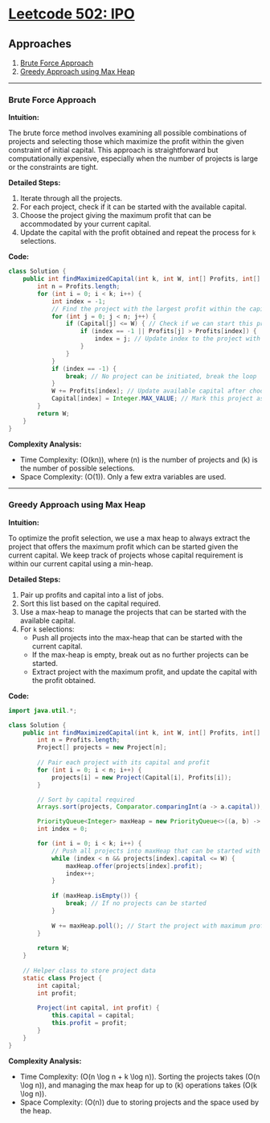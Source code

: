 # [Leetcode 502: IPO](https://leetcode.com/problems/ipo/)

## Approaches
1. [Brute Force Approach](#brute-force-approach)
2. [Greedy Approach using Max Heap](#greedy-approach-using-max-heap)

---

### Brute Force Approach

**Intuition:**

The brute force method involves examining all possible combinations of projects and selecting those which maximize the profit within the given constraint of initial capital. This approach is straightforward but computationally expensive, especially when the number of projects is large or the constraints are tight.

**Detailed Steps:**

1. Iterate through all the projects.
2. For each project, check if it can be started with the available capital.
3. Choose the project giving the maximum profit that can be accommodated by your current capital.
4. Update the capital with the profit obtained and repeat the process for `k` selections.

**Code:**

```java
class Solution {
    public int findMaximizedCapital(int k, int W, int[] Profits, int[] Capital) {
        int n = Profits.length;
        for (int i = 0; i < k; i++) {
            int index = -1;
            // Find the project with the largest profit within the capital constraints
            for (int j = 0; j < n; j++) {
                if (Capital[j] <= W) { // Check if we can start this project
                    if (index == -1 || Profits[j] > Profits[index]) {
                        index = j; // Update index to the project with max profit
                    }
                }
            }
            if (index == -1) {
                break; // No project can be initiated, break the loop
            }
            W += Profits[index]; // Update available capital after choosing project
            Capital[index] = Integer.MAX_VALUE; // Mark this project as done
        }
        return W;
    }
}
```

**Complexity Analysis:**

- Time Complexity: \(O(kn)\), where \(n\) is the number of projects and \(k\) is the number of possible selections.
- Space Complexity: \(O(1)\). Only a few extra variables are used.

---

### Greedy Approach using Max Heap

**Intuition:**

To optimize the profit selection, we use a max heap to always extract the project that offers the maximum profit which can be started given the current capital. We keep track of projects whose capital requirement is within our current capital using a min-heap.

**Detailed Steps:**

1. Pair up profits and capital into a list of jobs.
2. Sort this list based on the capital required.
3. Use a max-heap to manage the projects that can be started with the available capital.
4. For `k` selections:
   - Push all projects into the max-heap that can be started with the current capital.
   - If the max-heap is empty, break out as no further projects can be started.
   - Extract project with the maximum profit, and update the capital with the profit obtained.
   
**Code:**

```java
import java.util.*;

class Solution {
    public int findMaximizedCapital(int k, int W, int[] Profits, int[] Capital) {
        int n = Profits.length;
        Project[] projects = new Project[n];
        
        // Pair each project with its capital and profit
        for (int i = 0; i < n; i++) {
            projects[i] = new Project(Capital[i], Profits[i]);
        }

        // Sort by capital required
        Arrays.sort(projects, Comparator.comparingInt(a -> a.capital));

        PriorityQueue<Integer> maxHeap = new PriorityQueue<>((a, b) -> b - a); // Max-Heap for profits
        int index = 0;

        for (int i = 0; i < k; i++) {
            // Push all projects into maxHeap that can be started with available capital
            while (index < n && projects[index].capital <= W) {
                maxHeap.offer(projects[index].profit);
                index++;
            }
            
            if (maxHeap.isEmpty()) {
                break; // If no projects can be started
            }
            
            W += maxHeap.poll(); // Start the project with maximum profit
        }
        
        return W;
    }
    
    // Helper class to store project data
    static class Project {
        int capital;
        int profit;
        
        Project(int capital, int profit) {
            this.capital = capital;
            this.profit = profit;
        }
    }
}
```

**Complexity Analysis:**

- Time Complexity: \(O(n \log n + k \log n)\). Sorting the projects takes \(O(n \log n)\), and managing the max heap for up to \(k\) operations takes \(O(k \log n)\).
- Space Complexity: \(O(n)\) due to storing projects and the space used by the heap.

